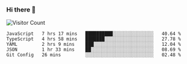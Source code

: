 ### Hi there 👋

![Visitor Count](https://profile-counter.glitch.me/andepzai/count.svg)

<!--START_SECTION:waka-->
```text
JavaScript   7 hrs 17 mins   ██████████░░░░░░░░░░░░░░░   40.64 % 
TypeScript   4 hrs 58 mins   ███████░░░░░░░░░░░░░░░░░░   27.78 % 
YAML         2 hrs 9 mins    ███░░░░░░░░░░░░░░░░░░░░░░   12.04 % 
JSON         1 hr 33 mins    ██░░░░░░░░░░░░░░░░░░░░░░░   08.69 % 
Git Config   26 mins         ░░░░░░░░░░░░░░░░░░░░░░░░░   02.48 %
```
<!--END_SECTION:waka-->
